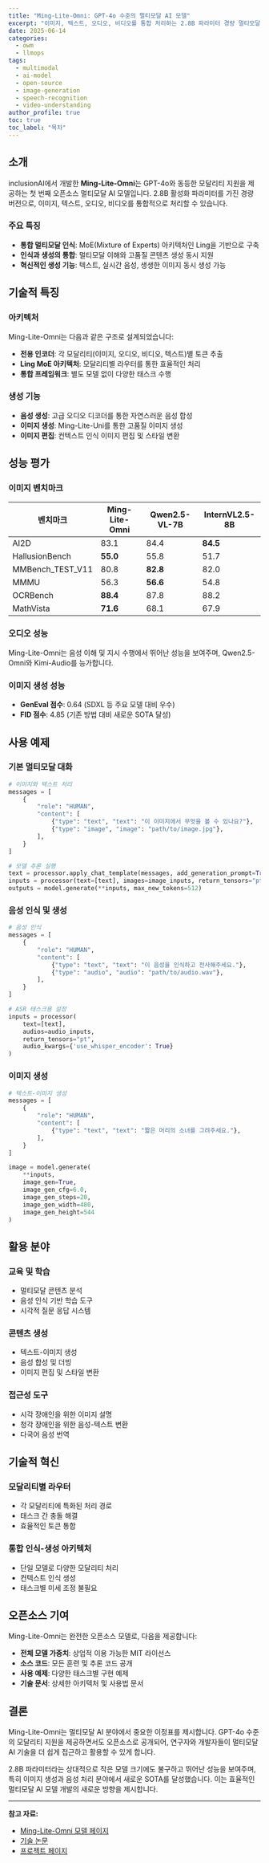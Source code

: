 ```yaml
---
title: "Ming-Lite-Omni: GPT-4o 수준의 멀티모달 AI 모델"
excerpt: "이미지, 텍스트, 오디오, 비디오를 통합 처리하는 2.8B 파라미터 경량 멀티모달 모델"
date: 2025-06-14
categories: 
  - owm
  - llmops
tags: 
  - multimodal
  - ai-model
  - open-source
  - image-generation
  - speech-recognition
  - video-understanding
author_profile: true
toc: true
toc_label: "목차"
---
```


## 소개

inclusionAI에서 개발한 **Ming-Lite-Omni**는 GPT-4o와 동등한 모달리티 지원을 제공하는 첫 번째 오픈소스 멀티모달 AI 모델입니다. 2.8B 활성화 파라미터를 가진 경량 버전으로, 이미지, 텍스트, 오디오, 비디오를 통합적으로 처리할 수 있습니다.

### 주요 특징

- **통합 멀티모달 인식**: MoE(Mixture of Experts) 아키텍처인 Ling을 기반으로 구축
- **인식과 생성의 통합**: 멀티모달 이해와 고품질 콘텐츠 생성 동시 지원
- **혁신적인 생성 기능**: 텍스트, 실시간 음성, 생생한 이미지 동시 생성 가능

## 기술적 특징

### 아키텍처

Ming-Lite-Omni는 다음과 같은 구조로 설계되었습니다:

- **전용 인코더**: 각 모달리티(이미지, 오디오, 비디오, 텍스트)별 토큰 추출
- **Ling MoE 아키텍처**: 모달리티별 라우터를 통한 효율적인 처리
- **통합 프레임워크**: 별도 모델 없이 다양한 태스크 수행

### 생성 기능

- **음성 생성**: 고급 오디오 디코더를 통한 자연스러운 음성 합성
- **이미지 생성**: Ming-Lite-Uni를 통한 고품질 이미지 생성
- **이미지 편집**: 컨텍스트 인식 이미지 편집 및 스타일 변환

## 성능 평가

### 이미지 벤치마크

| 벤치마크 | Ming-Lite-Omni | Qwen2.5-VL-7B | InternVL2.5-8B |
|---------|---------------|---------------|----------------|
| AI2D | 83.1 | 84.4 | **84.5** |
| HallusionBench | **55.0** | 55.8 | 51.7 |
| MMBench_TEST_V11 | 80.8 | **82.8** | 82.0 |
| MMMU | 56.3 | **56.6** | 54.8 |
| OCRBench | **88.4** | 87.8 | 88.2 |
| MathVista | **71.6** | 68.1 | 67.9 |

### 오디오 성능

Ming-Lite-Omni는 음성 이해 및 지시 수행에서 뛰어난 성능을 보여주며, Qwen2.5-Omni와 Kimi-Audio를 능가합니다.

### 이미지 생성 성능

- **GenEval 점수**: 0.64 (SDXL 등 주요 모델 대비 우수)
- **FID 점수**: 4.85 (기존 방법 대비 새로운 SOTA 달성)

## 사용 예제

### 기본 멀티모달 대화

```python
# 이미지와 텍스트 처리
messages = [
    {
        "role": "HUMAN",
        "content": [
            {"type": "text", "text": "이 이미지에서 무엇을 볼 수 있나요?"},
            {"type": "image", "image": "path/to/image.jpg"},
        ],
    }
]

# 모델 추론 실행
text = processor.apply_chat_template(messages, add_generation_prompt=True)
inputs = processor(text=[text], images=image_inputs, return_tensors="pt")
outputs = model.generate(**inputs, max_new_tokens=512)
```

### 음성 인식 및 생성

```python
# 음성 인식
messages = [
    {
        "role": "HUMAN",
        "content": [
            {"type": "text", "text": "이 음성을 인식하고 전사해주세요."},
            {"type": "audio", "audio": "path/to/audio.wav"},
        ],
    }
]

# ASR 태스크용 설정
inputs = processor(
    text=[text],
    audios=audio_inputs,
    return_tensors="pt",
    audio_kwargs={'use_whisper_encoder': True}
)
```

### 이미지 생성

```python
# 텍스트-이미지 생성
messages = [
    {
        "role": "HUMAN",
        "content": [
            {"type": "text", "text": "짧은 머리의 소녀를 그려주세요."},
        ],
    }
]

image = model.generate(
    **inputs,
    image_gen=True,
    image_gen_cfg=6.0,
    image_gen_steps=20,
    image_gen_width=480,
    image_gen_height=544
)
```

## 활용 분야

### 교육 및 학습

- 멀티모달 콘텐츠 분석
- 음성 인식 기반 학습 도구
- 시각적 질문 응답 시스템

### 콘텐츠 생성

- 텍스트-이미지 생성
- 음성 합성 및 더빙
- 이미지 편집 및 스타일 변환

### 접근성 도구

- 시각 장애인을 위한 이미지 설명
- 청각 장애인을 위한 음성-텍스트 변환
- 다국어 음성 번역

## 기술적 혁신

### 모달리티별 라우터

- 각 모달리티에 특화된 처리 경로
- 태스크 간 충돌 해결
- 효율적인 토큰 통합

### 통합 인식-생성 아키텍처

- 단일 모델로 다양한 모달리티 처리
- 컨텍스트 인식 생성
- 태스크별 미세 조정 불필요

## 오픈소스 기여

Ming-Lite-Omni는 완전한 오픈소스 모델로, 다음을 제공합니다:

- **전체 모델 가중치**: 상업적 이용 가능한 MIT 라이선스
- **소스 코드**: 모든 훈련 및 추론 코드 공개
- **사용 예제**: 다양한 태스크별 구현 예제
- **기술 문서**: 상세한 아키텍처 및 사용법 문서

## 결론

Ming-Lite-Omni는 멀티모달 AI 분야에서 중요한 이정표를 제시합니다. GPT-4o 수준의 모달리티 지원을 제공하면서도 오픈소스로 공개되어, 연구자와 개발자들이 멀티모달 AI 기술을 더 쉽게 접근하고 활용할 수 있게 합니다.

2.8B 파라미터라는 상대적으로 작은 모델 크기에도 불구하고 뛰어난 성능을 보여주며, 특히 이미지 생성과 음성 처리 분야에서 새로운 SOTA를 달성했습니다. 이는 효율적인 멀티모달 AI 모델 개발의 새로운 방향을 제시합니다.

---

**참고 자료:**

- [Ming-Lite-Omni 모델 페이지](https://huggingface.co/inclusionAI/Ming-Lite-Omni)
- [기술 논문](https://arxiv.org/abs/2506.09344)
- [프로젝트 페이지](https://github.com/inclusionAI/Ming-Omni)
